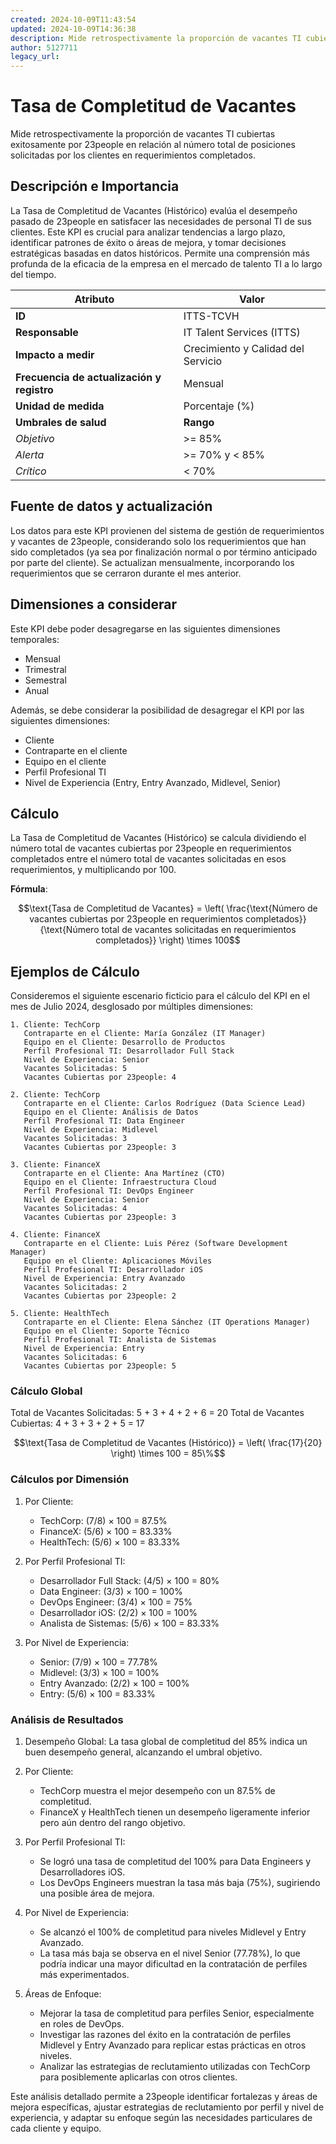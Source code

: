 ```yaml
---
created: 2024-10-09T11:43:54
updated: 2024-10-09T14:36:38
description: Mide retrospectivamente la proporción de vacantes TI cubiertas exitosamente por 23people en relación al número total de posiciones solicitadas por los clientes en requerimientos completados.
author: 5127711
legacy_url: 
---
```


# Tasa de Completitud de Vacantes

Mide retrospectivamente la proporción de vacantes TI cubiertas exitosamente por 23people en relación al número total de posiciones solicitadas por los clientes en requerimientos completados.

## Descripción e Importancia

La Tasa de Completitud de Vacantes (Histórico) evalúa el desempeño pasado de 23people en satisfacer las necesidades de personal TI de sus clientes. Este KPI es crucial para analizar tendencias a largo plazo, identificar patrones de éxito o áreas de mejora, y tomar decisiones estratégicas basadas en datos históricos. Permite una comprensión más profunda de la eficacia de la empresa en el mercado de talento TI a lo largo del tiempo.

| **Atributo**                               | **Valor**                          |
|--------------------------------------------|------------------------------------|
| **ID**                                     | ITTS-TCVH                          |
| **Responsable**                            | IT Talent Services (ITTS)          |
| **Impacto a medir**                        | Crecimiento y Calidad del Servicio |
| **Frecuencia de actualización y registro** | Mensual                            |
| **Unidad de medida**                       | Porcentaje (%)                     |
| **Umbrales de salud**                      | **Rango**                          |
| *Objetivo*                                 | >= 85%                             |
| *Alerta*                                   | >= 70% y < 85%                     |
| *Crítico*                                  | < 70%                              |

## Fuente de datos y actualización

Los datos para este KPI provienen del sistema de gestión de requerimientos y vacantes de 23people, considerando solo los requerimientos que han sido completados (ya sea por finalización normal o por término anticipado por parte del cliente). Se actualizan mensualmente, incorporando los requerimientos que se cerraron durante el mes anterior.

## Dimensiones a considerar

Este KPI debe poder desagregarse en las siguientes dimensiones temporales:

- Mensual
- Trimestral
- Semestral
- Anual

Además, se debe considerar la posibilidad de desagregar el KPI por las siguientes dimensiones:

- Cliente
- Contraparte en el cliente
- Equipo en el cliente
- Perfil Profesional TI
- Nivel de Experiencia (Entry, Entry Avanzado, Midlevel, Senior)

## Cálculo

La Tasa de Completitud de Vacantes (Histórico) se calcula dividiendo el número total de vacantes cubiertas por 23people en requerimientos completados entre el número total de vacantes solicitadas en esos requerimientos, y multiplicando por 100.

**Fórmula**:

$$\text{Tasa de Completitud de Vacantes} = \left( \frac{\text{Número de vacantes cubiertas por 23people en requerimientos completados}}{\text{Número total de vacantes solicitadas en requerimientos completados}} \right) \times 100$$

## Ejemplos de Cálculo

Consideremos el siguiente escenario ficticio para el cálculo del KPI en el mes de Julio 2024, desglosado por múltiples dimensiones:

```plaintext
1. Cliente: TechCorp
   Contraparte en el Cliente: María González (IT Manager)
   Equipo en el Cliente: Desarrollo de Productos
   Perfil Profesional TI: Desarrollador Full Stack
   Nivel de Experiencia: Senior
   Vacantes Solicitadas: 5
   Vacantes Cubiertas por 23people: 4

2. Cliente: TechCorp
   Contraparte en el Cliente: Carlos Rodríguez (Data Science Lead)
   Equipo en el Cliente: Análisis de Datos
   Perfil Profesional TI: Data Engineer
   Nivel de Experiencia: Midlevel
   Vacantes Solicitadas: 3
   Vacantes Cubiertas por 23people: 3

3. Cliente: FinanceX
   Contraparte en el Cliente: Ana Martínez (CTO)
   Equipo en el Cliente: Infraestructura Cloud
   Perfil Profesional TI: DevOps Engineer
   Nivel de Experiencia: Senior
   Vacantes Solicitadas: 4
   Vacantes Cubiertas por 23people: 3

4. Cliente: FinanceX
   Contraparte en el Cliente: Luis Pérez (Software Development Manager)
   Equipo en el Cliente: Aplicaciones Móviles
   Perfil Profesional TI: Desarrollador iOS
   Nivel de Experiencia: Entry Avanzado
   Vacantes Solicitadas: 2
   Vacantes Cubiertas por 23people: 2

5. Cliente: HealthTech
   Contraparte en el Cliente: Elena Sánchez (IT Operations Manager)
   Equipo en el Cliente: Soporte Técnico
   Perfil Profesional TI: Analista de Sistemas
   Nivel de Experiencia: Entry
   Vacantes Solicitadas: 6
   Vacantes Cubiertas por 23people: 5
```

### Cálculo Global

Total de Vacantes Solicitadas: 5 + 3 + 4 + 2 + 6 = 20
Total de Vacantes Cubiertas: 4 + 3 + 3 + 2 + 5 = 17

$$\text{Tasa de Completitud de Vacantes (Histórico)} = \left( \frac{17}{20} \right) \times 100 = 85\%$$

### Cálculos por Dimensión

1. Por Cliente:
   - TechCorp: (7/8) × 100 = 87.5%
   - FinanceX: (5/6) × 100 = 83.33%
   - HealthTech: (5/6) × 100 = 83.33%

2. Por Perfil Profesional TI:
   - Desarrollador Full Stack: (4/5) × 100 = 80%
   - Data Engineer: (3/3) × 100 = 100%
   - DevOps Engineer: (3/4) × 100 = 75%
   - Desarrollador iOS: (2/2) × 100 = 100%
   - Analista de Sistemas: (5/6) × 100 = 83.33%

3. Por Nivel de Experiencia:
   - Senior: (7/9) × 100 = 77.78%
   - Midlevel: (3/3) × 100 = 100%
   - Entry Avanzado: (2/2) × 100 = 100%
   - Entry: (5/6) × 100 = 83.33%

### Análisis de Resultados

1. Desempeño Global: La tasa global de completitud del 85% indica un buen desempeño general, alcanzando el umbral objetivo.

2. Por Cliente:
    - TechCorp muestra el mejor desempeño con un 87.5% de completitud.
    - FinanceX y HealthTech tienen un desempeño ligeramente inferior pero aún dentro del rango objetivo.

3. Por Perfil Profesional TI:
    - Se logró una tasa de completitud del 100% para Data Engineers y Desarrolladores iOS.
    - Los DevOps Engineers muestran la tasa más baja (75%), sugiriendo una posible área de mejora.

4. Por Nivel de Experiencia:
    - Se alcanzó el 100% de completitud para niveles Midlevel y Entry Avanzado.
    - La tasa más baja se observa en el nivel Senior (77.78%), lo que podría indicar una mayor dificultad en la contratación de perfiles más experimentados.

5. Áreas de Enfoque:
    - Mejorar la tasa de completitud para perfiles Senior, especialmente en roles de DevOps.
    - Investigar las razones del éxito en la contratación de perfiles Midlevel y Entry Avanzado para replicar estas prácticas en otros niveles.
    - Analizar las estrategias de reclutamiento utilizadas con TechCorp para posiblemente aplicarlas con otros clientes.

Este análisis detallado permite a 23people identificar fortalezas y áreas de mejora específicas, ajustar estrategias de reclutamiento por perfil y nivel de experiencia, y adaptar su enfoque según las necesidades particulares de cada cliente y equipo.

